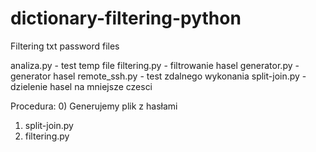 # dictionary-filtering-python
Filtering txt password files

analiza.py - test temp file
filtering.py - filtrowanie hasel
generator.py - generator hasel
remote_ssh.py  - test zdalnego wykonania
split-join.py - dzielenie hasel na mniejsze czesci

Procedura:
0) Generujemy plik z hasłami
1) split-join.py
2) filtering.py 

